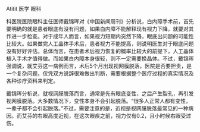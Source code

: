 Atitit 医学 眼科


科医院医院眼科主任医师戴锦晖对《中国新闻周刊》分析说，白内障手术前，首先要明确的就是患者眼底有没有问题，如果白内障不能解释现有视力下降，就要对其作进一步检查。对于成年人而言，如果视力短期内突然下降，眼底出问题的可能性比较大。如果做完人工晶体手术后，患者视力不能提高，则说明医生对于眼底问题没有好好评估。总体而言，在患者术后视力恢复的概率比较大的前提下，人工晶体植入手术才值得做。而如果白内障本身很轻，则不一定需要换晶体。不过，戴锦晖强调说，就艾芬这一病例而言，术后5个月出现视网膜脱落，医院是否要担责，是一个复杂问题，仅凭双方说辞很难做出判断，需要根据整个医疗过程的真实情况及各种诊疗资料来判定。

戴锦晖分析说，就视网膜脱落而言，通常是先有眼底变性，之后产生裂孔，再引发视网膜脱落。大多数情况下，变性本身不会引起脱落。“很多人正常人都有变性，一辈子都不会引起脱落。”不过，需要注意的是，近视是视网膜脱落最常见的一种病因。而艾芬的右眼高度近视，在这次眼疾之前，视力仅有0.2，且小时候右眼受过伤。
